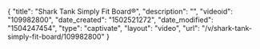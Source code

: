 {
    "title": "Shark Tank Simply Fit Board&reg;",
    "description": "",
    "videoid": "109982800",
    "date_created": "1502521272",
    "date_modified": "1504247454",
    "type": "captivate",
    "layout": "video",
    "url": "\/v\/shark-tank-simply-fit-board\/109982800"
}